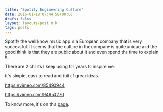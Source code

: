 ```yaml
---
title: "Spotify Engineering Culture"
date: 2016-01-18 07:44:58+00:00
draft: false
layout: layouts/post.njk
tags: posts
---
```





Spotify the well know music app is a European company that is very successful. It seems that the culture in the company is quite unique and the good think is that they are public about it and even spend the time to explain it.







There are 2 charts  I keep using for years to inspire me. 







It's simple, easy to read and full of great ideas.








https://vimeo.com/85490944









https://vimeo.com/94950270








To know more, it's on this [page](https://labs.spotify.com/2014/03/27/spotify-engineering-culture-part-1/).



